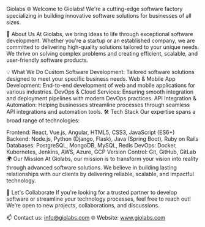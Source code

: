 Giolabs 🌐
Welcome to Giolabs! We're a cutting-edge software factory specializing in building innovative software solutions for businesses of all sizes.

🚀 About Us
At Giolabs, we bring ideas to life through exceptional software development. Whether you're a startup or an established company, we are committed to delivering high-quality solutions tailored to your unique needs. We thrive on solving complex problems and creating efficient, scalable, and user-friendly software products.

💡 What We Do
Custom Software Development: Tailored software solutions designed to meet your specific business needs.
Web & Mobile App Development: End-to-end development of web and mobile applications for various industries.
DevOps & Cloud Services: Ensuring smooth integration and deployment pipelines with modern DevOps practices.
API Integration & Automation: Helping businesses streamline processes through seamless API integrations and automation tools.
🛠️ Tech Stack
Our expertise spans a broad range of technologies:

Frontend: React, Vue.js, Angular, HTML5, CSS3, JavaScript (ES6+)
Backend: Node.js, Python (Django, Flask), Java (Spring Boot), Ruby on Rails
Databases: PostgreSQL, MongoDB, MySQL, Redis
DevOps: Docker, Kubernetes, Jenkins, AWS, Azure, GCP
Version Control: Git, GitHub, GitLab
🌍 Our Mission
At Giolabs, our mission is to transform your vision into reality through advanced software solutions. We believe in building lasting relationships with our clients by delivering reliable, scalable, and impactful technology.

🤝 Let's Collaborate
If you're looking for a trusted partner to develop software or streamline your technology processes, feel free to reach out! We’re open to new projects, collaborations, and discussions.

📫 Contact us: info@giolabs.com
🌐 Website: www.giolabs.com
